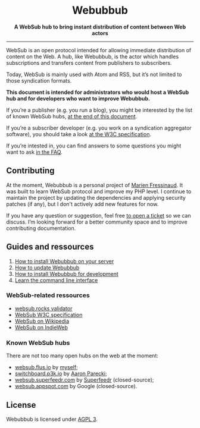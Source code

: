 <h1 align="center">Webubbub</h1>

<p align="center">
    <strong>A WebSub hub to bring instant distribution of content between Web actors</strong>
</p>

---

WebSub is an open protocol intended for allowing immediate distribution of
content on the Web. A hub, like Webubbub, is the actor which handles
subscriptions and transfers content from publishers to subscribers.

Today, WebSub is mainly used with Atom and <abbr>RSS</abbr>, but it’s not
limited to those syndication formats.

**This document is intended for administrators who would host a WebSub hub and
for developers who want to improve Webubbub.**

If you’re a publisher (e.g. you run a blog), you might be interested by the
list of known WebSub hubs, [at the end of this document](#known-websub-hubs).

If you’re a subscriber developer (e.g. you work on a syndication aggregator
software), you should take a look [at the <abbr>W3C</abbr> specification](https://www.w3.org/TR/websub/).

If you’re intested in, you can find answers to some questions you might want to
ask [in the <abbr>FAQ</abbr>](docs/faq.md).

## Contributing

At the moment, Webubbub is a personal project of [Marien Fressinaud](https://marienfressinaud.fr/).
It was built to learn WebSub protocol and improve my PHP level.
I continue to maintain the project by updating the dependencies and applying security patches (if any), but I don't actively add new features for now.

If you have any question or suggestion, feel free [to open a ticket](https://github.com/flusio/Webubbub/issues/new) so we can discuss.
I’m looking forward for a better community space and to improve contributing documentation.

## Guides and ressources

1. [How to install Webubbub on your server](docs/production-install.md)
2. [How to update Webubbub](docs/production-update.md)
3. [How to install Webubbub for development](docs/development-install.md)
4. [Learn the command line interface](docs/cli.md)

### WebSub-related ressources

- [websub.rocks validator](https://websub.rocks/)
- [WebSub W3C specification](https://www.w3.org/TR/websub/)
- [WebSub on Wikipedia](https://en.wikipedia.org/wiki/WebSub)
- [WebSub on IndieWeb](https://indieweb.org/WebSub)

### Known WebSub hubs

There are not too many open hubs on the web at the moment:

- [websub.flus.io](https://websub.flus.io/) by [myself](https://flus.fr);
- [switchboard.p3k.io](https://switchboard.p3k.io/) by [Aaron Parecki](https://aaronparecki.com/);
- [websub.superfeedr.com](https://websub.superfeedr.com/) by [Superfeedr](https://superfeedr.com/) (closed-source);
- [websub.appspot.com](https://websub.appspot.com/) by Google (closed-source).

## License

Webubbub is licensed under [AGPL 3](./LICENSE.txt).

